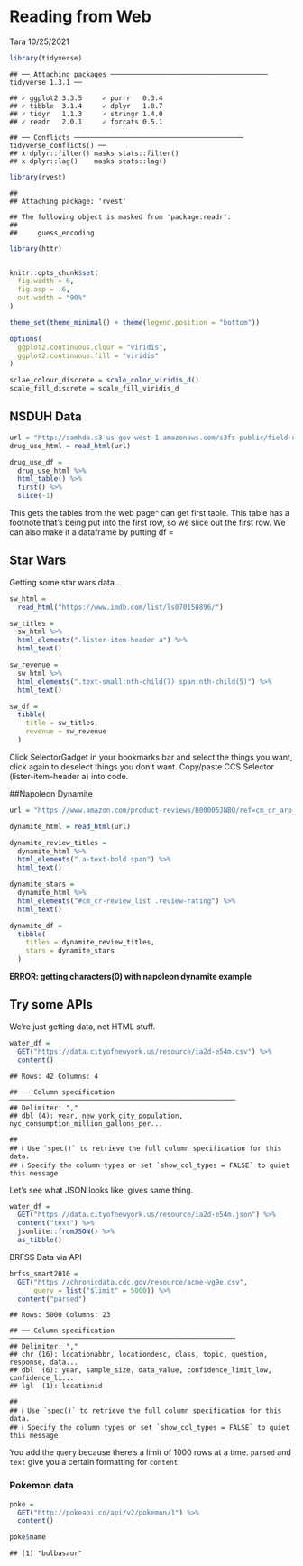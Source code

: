 Reading from Web
================
Tara
10/25/2021

``` r
library(tidyverse)
```

    ## ── Attaching packages ─────────────────────────────────────── tidyverse 1.3.1 ──

    ## ✓ ggplot2 3.3.5     ✓ purrr   0.3.4
    ## ✓ tibble  3.1.4     ✓ dplyr   1.0.7
    ## ✓ tidyr   1.1.3     ✓ stringr 1.4.0
    ## ✓ readr   2.0.1     ✓ forcats 0.5.1

    ## ── Conflicts ────────────────────────────────────────── tidyverse_conflicts() ──
    ## x dplyr::filter() masks stats::filter()
    ## x dplyr::lag()    masks stats::lag()

``` r
library(rvest)
```

    ## 
    ## Attaching package: 'rvest'

    ## The following object is masked from 'package:readr':
    ## 
    ##     guess_encoding

``` r
library(httr)


knitr::opts_chunk$set(
  fig.width = 6,
  fig.asp = .6,
  out.width = "90%"
)

theme_set(theme_minimal() + theme(legend.position = "bottom"))

options(
  ggplot2.continuous.clour = "viridis",
  ggplot2.continuous.fill = "viridis"
)

sclae_colour_discrete = scale_color_viridis_d()
scale_fill_discrete = scale_fill_viridis_d
```

## NSDUH Data

``` r
url = "http://samhda.s3-us-gov-west-1.amazonaws.com/s3fs-public/field-uploads/2k15StateFiles/NSDUHsaeShortTermCHG2015.htm"
drug_use_html = read_html(url)

drug_use_df = 
  drug_use_html %>% 
  html_table() %>% 
  first() %>% 
  slice(-1)
```

This gets the tables from the web page^ can get first table. This table
has a footnote that’s being put into the first row, so we slice out the
first row. We can also make it a dataframe by putting df =

## Star Wars

Getting some star wars data…

``` r
sw_html = 
  read_html("https://www.imdb.com/list/ls070150896/")

sw_titles = 
  sw_html %>% 
  html_elements(".lister-item-header a") %>% 
  html_text()

sw_revenue = 
  sw_html %>% 
  html_elements(".text-small:nth-child(7) span:nth-child(5)") %>% 
  html_text()

sw_df = 
  tibble(
    title = sw_titles,
    revenue = sw_revenue
  )
```

Click SelectorGadget in your bookmarks bar and select the things you
want, click again to deselect things you don’t want. Copy/paste CCS
Selector (lister-item-header a) into code.

\#\#Napoleon Dynamite

``` r
url = "https://www.amazon.com/product-reviews/B00005JNBQ/ref=cm_cr_arp_d_viewopt_rvwer?ie=UTF8&reviewerType=avp_only_reviews&sortBy=recent&pageNumber=1"

dynamite_html = read_html(url)

dynamite_review_titles = 
  dynamite_html %>%
  html_elements(".a-text-bold span") %>%
  html_text()

dynamite_stars = 
  dynamite_html %>%
  html_elements("#cm_cr-review_list .review-rating") %>%
  html_text()

dynamite_df = 
  tibble(
    titles = dynamite_review_titles,
    stars = dynamite_stars
  )
```

**ERROR: getting characters(0) with napoleon dynamite example**

## Try some APIs

We’re just getting data, not HTML stuff.

``` r
water_df = 
  GET("https://data.cityofnewyork.us/resource/ia2d-e54m.csv") %>% 
  content()
```

    ## Rows: 42 Columns: 4

    ## ── Column specification ────────────────────────────────────────────────────────
    ## Delimiter: ","
    ## dbl (4): year, new_york_city_population, nyc_consumption_million_gallons_per...

    ## 
    ## ℹ Use `spec()` to retrieve the full column specification for this data.
    ## ℹ Specify the column types or set `show_col_types = FALSE` to quiet this message.

Let’s see what JSON looks like, gives same thing.

``` r
water_df = 
  GET("https://data.cityofnewyork.us/resource/ia2d-e54m.json") %>% 
  content("text") %>% 
  jsonlite::fromJSON() %>% 
  as_tibble()
```

BRFSS Data via API

``` r
brfss_smart2010 = 
  GET("https://chronicdata.cdc.gov/resource/acme-vg9e.csv",
      query = list("$limit" = 5000)) %>% 
  content("parsed")
```

    ## Rows: 5000 Columns: 23

    ## ── Column specification ────────────────────────────────────────────────────────
    ## Delimiter: ","
    ## chr (16): locationabbr, locationdesc, class, topic, question, response, data...
    ## dbl  (6): year, sample_size, data_value, confidence_limit_low, confidence_li...
    ## lgl  (1): locationid

    ## 
    ## ℹ Use `spec()` to retrieve the full column specification for this data.
    ## ℹ Specify the column types or set `show_col_types = FALSE` to quiet this message.

You add the `query` because there’s a limit of 1000 rows at a time.
`parsed` and `text` give you a certain formatting for `content`.

### Pokemon data

``` r
poke = 
  GET("http://pokeapi.co/api/v2/pokemon/1") %>%
  content()

poke$name
```

    ## [1] "bulbasaur"
